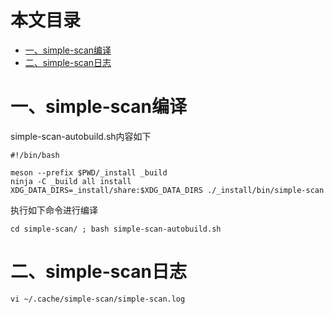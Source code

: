 本文目录
=================

* [一、simple-scan编译](#一simple-scan编译)
* [二、simple-scan日志](#二simple-scan日志)

# 一、simple-scan编译
simple-scan-autobuild.sh内容如下
```
#!/bin/bash

meson --prefix $PWD/_install _build
ninja -C _build all install
XDG_DATA_DIRS=_install/share:$XDG_DATA_DIRS ./_install/bin/simple-scan
```
执行如下命令进行编译
```
cd simple-scan/ ; bash simple-scan-autobuild.sh
```

# 二、simple-scan日志
```
vi ~/.cache/simple-scan/simple-scan.log
```
